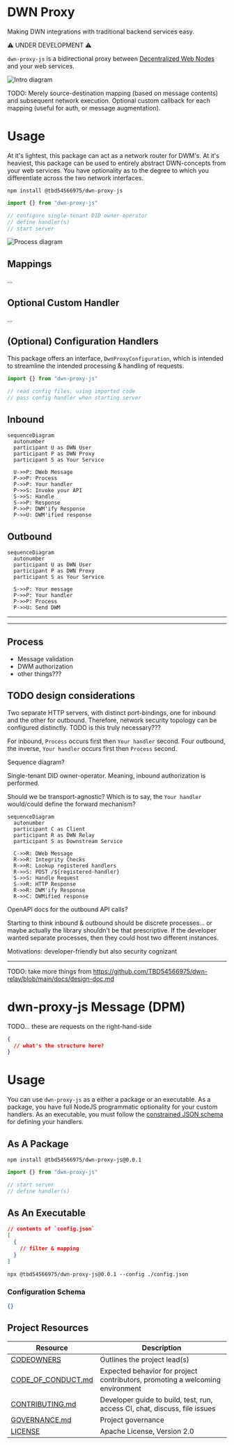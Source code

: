 # DWN Proxy

Making DWN integrations with traditional backend services easy.

⚠️ UNDER DEVELOPMENT ⚠️

`dwn-proxy-js` is a bidirectional proxy between [Decentralized Web Nodes](https://identity.foundation/decentralized-web-node/spec) and your web services.

![Intro diagram](./images/intro-diagram.png)

TODO: Merely source-destination mapping (based on message contents) and subsequent network execution. Optional custom callback for each mapping (useful for auth, or message augmentation).

# Usage

At it's lightest, this package can act as a network router for DWM's. At it's heaviest, this package can be used to entirely abstract DWN-concepts from your web services. You have optionality as to the degree to which you differentiate across the two network interfaces.

```cli
npm install @tbd54566975/dwn-proxy-js
```

```typescript
import {} from "dwn-proxy-js"

// configure single-tenant DID owner-operator
// define handler(s)
// start server
```

![Process diagram](./images/process-diagram.png)

## Mappings

...

## Optional Custom Handler

...

## (Optional) Configuration Handlers

This package offers an interface, `DwnProxyConfiguration`, which is intended to streamline the intended processing & handling of requests.

```typescript
import {} from "dwn-proxy-js"

// read config files, using imported code
// pass config handler when starting server
```

## Inbound 

```mermaid
sequenceDiagram
  autonumber
  participant U as DWN User
  participant P as DWN Proxy
  participant S as Your Service
  
  U->>P: DWeb Message
  P->>P: Process
  P->>P: Your handler
  P->>S: Invoke your API
  S->>S: Handle
  S->>P: Response
  P->>P: DWM'ify Response
  P->>U: DWM'ified response
```

## Outbound 

```mermaid
sequenceDiagram
  autonumber
  participant U as DWN User
  participant P as DWN Proxy
  participant S as Your Service
  
  S->>P: Your message
  P->>P: Your handler
  P->>P: Process
  P->>U: Send DWM
```

---
---

## Process

- Message validation
- DWM authorization
- other things???

## TODO design considerations

Two separate HTTP servers, with distinct port-bindings, one for inbound and the other for outbound. Therefore, network security topology can be configured distinctly. TODO is this truly necessary???

For inbound, `Process` occurs first then `Your handler` second. Four outbound, the inverse, `Your handler` occurs first then `Process` second.

Sequence diagram?

Single-tenant DID owner-operator. Meaning, inbound authorization is performed. 

Should we be transport-agnostic? Which is to say, the `Your handler` would/could define the forward mechanism?

```mermaid
sequenceDiagram
  autonumber
  participant C as Client
  participant R as DWN Relay
  participant S as Downstream Service
  
  C->>R: DWeb Message
  R->>R: Integrity Checks
  R->>R: Lookup registered handlers
  R->>S: POST /${registered-handler}
  S->>S: Handle Request
  S->>R: HTTP Response
  R->>R: DWM'ify Response
  R->>C: DWMified response
```

OpenAPI docs for the outbound API calls?

Starting to think inbound & outbound should be discrete processes... or maybe actually the library shouldn't be that prescriptive. If the developer wanted separate processes, then they could host two different instances.

Motivations: developer-friendly but also security cognizant

---

TODO: take more things from https://github.com/TBD54566975/dwn-relay/blob/main/docs/design-doc.md

# dwn-proxy-js Message (DPM)

TODO... these are requests on the right-hand-side

```json
{
  // what's the structure here?
}
```

# Usage

You can use `dwn-proxy-js` as a either a package or an executable. As a package, you have full NodeJS programmatic optionality for your custom handlers. As an executable, you must follow the [constrained JSON schema](#configuration-schema) for defining your handlers.

## As A Package

```cli
npm install @tbd54566975/dwn-proxy-js@0.0.1
```

```typescript
import {} from "dwn-proxy-js"

// start server
// define handler(s)
```

## As An Executable

```json
// contents of `config.json`
[
  {
    // filter & mapping
  }
]
```

```cli
npx @tbd54566975/dwn-proxy-js@0.0.1 --config ./config.json
```

### Configuration Schema

```json
{}
```

## Project Resources

| Resource                                   | Description                                                                   |
| ------------------------------------------ | ----------------------------------------------------------------------------- |
| [CODEOWNERS](./CODEOWNERS)                 | Outlines the project lead(s)                                                  |
| [CODE_OF_CONDUCT.md](./CODE_OF_CONDUCT.md) | Expected behavior for project contributors, promoting a welcoming environment |
| [CONTRIBUTING.md](./CONTRIBUTING.md)       | Developer guide to build, test, run, access CI, chat, discuss, file issues    |
| [GOVERNANCE.md](./GOVERNANCE.md)           | Project governance                                                            |
| [LICENSE](./LICENSE)                       | Apache License, Version 2.0                                                   |